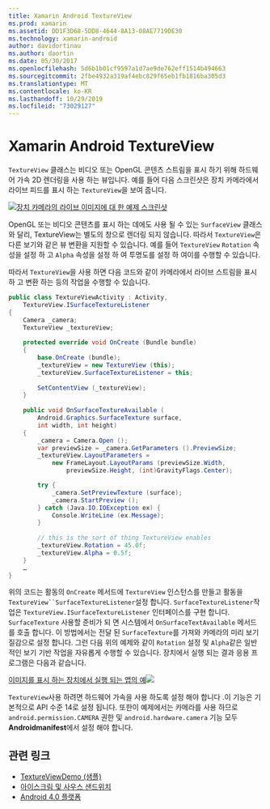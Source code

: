 ```yaml
---
title: Xamarin Android TextureView
ms.prod: xamarin
ms.assetid: DD1F3D68-5DD8-4644-8A13-08AE7719DE30
ms.technology: xamarin-android
author: davidortinau
ms.author: daortin
ms.date: 05/30/2017
ms.openlocfilehash: 5d6b1b01cf9597a1d7ae9de762eff1514b494663
ms.sourcegitcommit: 2fbe4932a319af4ebc829f65eb1fb1816ba305d3
ms.translationtype: MT
ms.contentlocale: ko-KR
ms.lasthandoff: 10/29/2019
ms.locfileid: "73029127"
---
```

# <a name="xamarinandroid-textureview"></a>Xamarin Android TextureView

`TextureView` 클래스는 비디오 또는 OpenGL 콘텐츠 스트림을 표시 하기 위해 하드웨어 가속 2D 렌더링을 사용 하는 뷰입니다. 예를 들어 다음 스크린샷은 장치 카메라에서 라이브 피드를 표시 하는 `TextureView`을 보여 줍니다.

[![장치 카메라의 라이브 이미지에 대 한 예제 스크린샷](texture-view-images/22-textureviewcamera.png)](texture-view-images/22-textureviewcamera.png#lightbox)

OpenGL 또는 비디오 콘텐츠를 표시 하는 데에도 사용 될 수 있는 `SurfaceView` 클래스와 달리, TextureView는 별도의 창으로 렌더링 되지 않습니다.
따라서 `TextureView`은 다른 보기와 같은 뷰 변환을 지원할 수 있습니다. 예를 들어 `TextureView` `Rotation` 속성을 설정 하 고 `Alpha` 속성을 설정 하 여 투명도를 설정 하 여이를 수행할 수 있습니다.

따라서 `TextureView`을 사용 하면 다음 코드와 같이 카메라에서 라이브 스트림을 표시 하 고 변환 하는 등의 작업을 수행할 수 있습니다.

```csharp
public class TextureViewActivity : Activity,
    TextureView.ISurfaceTextureListener
{
    Camera _camera;
    TextureView _textureView;
       
    protected override void OnCreate (Bundle bundle)
    {
        base.OnCreate (bundle);
        _textureView = new TextureView (this);
        _textureView.SurfaceTextureListener = this;
           
        SetContentView (_textureView);
    }
       
    public void OnSurfaceTextureAvailable (
        Android.Graphics.SurfaceTexture surface,
        int width, int height)
    {
        _camera = Camera.Open ();
        var previewSize = _camera.GetParameters ().PreviewSize;
        _textureView.LayoutParameters =
            new FrameLayout.LayoutParams (previewSize.Width,
                previewSize.Height, (int)GravityFlags.Center);

        try {
            _camera.SetPreviewTexture (surface);
            _camera.StartPreview ();
        } catch (Java.IO.IOException ex) {
            Console.WriteLine (ex.Message);
        }
           
        // this is the sort of thing TextureView enables
        _textureView.Rotation = 45.0f;
        _textureView.Alpha = 0.5f;
    }
    …
}
```

위의 코드는 활동의 `OnCreate` 메서드에 `TextureView` 인스턴스를 만들고 활동을 `TextureView``SurfaceTextureListener`설정 합니다. `SurfaceTextureListener`작업은 `TextureView.ISurfaceTextureListener` 인터페이스를 구현 합니다. `SurfaceTexture` 사용할 준비가 되 면 시스템에서 `OnSurfaceTextAvailable` 메서드를 호출 합니다. 이 방법에서는 전달 된 `SurfaceTexture`를 가져와 카메라의 미리 보기 질감으로 설정 합니다. 그런 다음 위의 예제와 같이 `Rotation` 설정 및 `Alpha`같은 일반적인 보기 기반 작업을 자유롭게 수행할 수 있습니다. 장치에서 실행 되는 결과 응용 프로그램은 다음과 같습니다.

[이미지를 표시 하는 장치에서 실행 되는 앱의 예![](texture-view-images/17-textureviewdemo.png)](texture-view-images/17-textureviewdemo.png#lightbox)

`TextureView`사용 하려면 하드웨어 가속을 사용 하도록 설정 해야 합니다 .이 기능은 기본적으로 API 수준 14로 설정 됩니다. 또한이 예제에서는 카메라를 사용 하므로 `android.permission.CAMERA` 권한 및 `android.hardware.camera` 기능 모두 **Androidmanifest**에서 설정 해야 합니다.

## <a name="related-links"></a>관련 링크

- [TextureViewDemo (샘플)](https://docs.microsoft.com/samples/xamarin/monodroid-samples/textureviewdemo)
- [아이스크림 및 사우스 샌드위치](https://www.android.com/about/ice-cream-sandwich/)
- [Android 4.0 플랫폼](https://developer.android.com/sdk/android-4.0.html)
